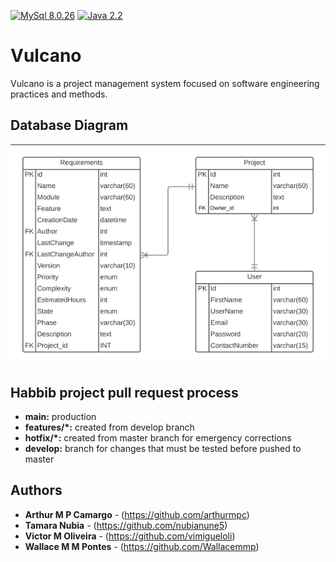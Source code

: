 [![MySql 8.0.26](https://img.shields.io/badge/MySql-8.0.26-blue)](https://www.mysql.com/downloads/)
[![Java 2.2](https://img.shields.io/badge/Java-16.0.1-blue)](https://www.oracle.com/java/technologies/javase-jdk13-downloads.html)

# Vulcano

Vulcano is a project management system focused on software engineering practices and methods.

## Database Diagram
![img.png](img.png)

## Habbib project pull request process

* **main:** production
* **features/*:** created from develop branch
* **hotfix/*:** created from master branch for emergency corrections
* **develop:** branch for changes that must be tested before pushed to master


## Authors

* **Arthur M P Camargo** - (https://github.com/arthurmpc)
* **Tamara Nubia** - (https://github.com/nubianune5)
* **Victor M Oliveira** - (https://github.com/vimigueloli)
* **Wallace M M Pontes** - (https://github.com/Wallacemmp)


